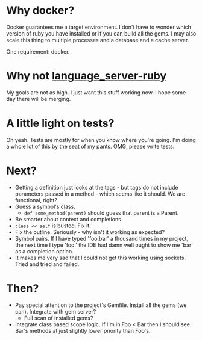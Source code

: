 # Why docker?

Docker guarantees me a target environment.  I don't have to wonder which version of ruby you have installed or if you can build all the gems.  I may also scale this thing to multiple processes and a database and a cache server.

One requirement: docker.

# Why not [language_server-ruby](https://github.com/mtsmfm/language_server-ruby)

My goals are not as high.  I just want this stuff working now.  I hope some day there will be merging.

# A little light on tests?

Oh yeah.  Tests are mostly for when you know where you're going.  I'm doing a whole lot of this by the seat of my pants.  OMG, please write tests.

# Next?

* Getting a definition just looks at the tags - but tags do not include parameters passed in a method - which seems like it should.  We are functional, right?
* Guess a symbol's class.
  * `def some_method(parent)` should guess that parent is a Parent.
* Be smarter about context and completions
* `class << self` is busted.  Fix it.
* Fix the outline.  Seriously - why isn't it working as expected?
* Symbol pairs.  If I have typed 'foo.bar' a thousand times in my project, the next time I type 'foo.' the IDE had damn well ought to show me 'bar' as a completion option.
* It makes me very sad that I could not get this working using sockets.  Tried and tried and failed.

# Then?

* Pay special attention to the project's Gemfile.  Install all the gems (we can).  Integrate with gem server?
  * Full scan of installed gems?
* Integrate class based scope logic.  If I'm in Foo < Bar then I should see Bar's methods at just slightly lower priority than Foo's.
